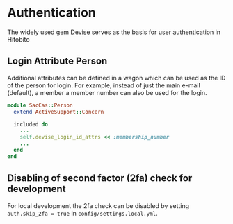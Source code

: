 # Authentication

The widely used gem [Devise](https://github.com/heartcombo/devise) serves as the basis for user authentication in Hitobito

## Login Attribute Person

Additional attributes can be defined in a wagon which can be used as the ID of the person
for login. For example, instead of just the main e-mail (default), a member
a member number can also be used for the login.

```ruby
module SacCas::Person
  extend ActiveSupport::Concern

  included do
    ...
    self.devise_login_id_attrs << :membership_number
    ...
  end
end
```

## Disabling of second factor (2fa) check for development

For local development the 2fa check can be disabled by setting `auth.skip_2fa = true` in `config/settings.local.yml`.
